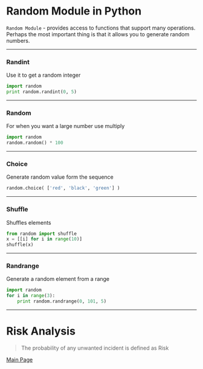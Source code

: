 # Random Module in Python

`Random Module` - provides access to functions that support many operations. Perhaps the most important thing is that it allows you to generate random numbers.

----
### Randint

Use it to get a random integer

```py
import random
print random.randint(0, 5)
```

----
### Random

For when you want a large number use multiply

```py
import random
random.random() * 100
```

---
### Choice

Generate random value form the sequence

```py
random.choice( ['red', 'black', 'green'] )
```

---
### Shuffle

Shuffles elements

```py
from random import shuffle
x = [[i] for i in range(10)]
shuffle(x)
```

---
### Randrange

Generate a random element from a range

```py
import random
for i in range(3):
    print random.randrange(0, 101, 5)
```
---
# Risk Analysis

>The probability of any unwanted incident is defined as Risk


[Main Page](https://will-ing.github.io/reading-notes)